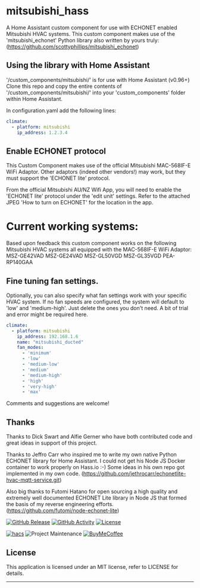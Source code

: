 # mitsubishi_hass
A Home Assistant custom component for use with ECHONET enabled Mitsubishi
HVAC systems. This custom component makes use of the 'mitsubishi_echonet'
Python library also written by yours truly:
(https://github.com/scottyphillips/mitsubishi_echonet)

## Using the library with Home Assistant
'/custom_components/mitsubishi/' is for use with Home Assistant (v0.96+)
Clone this repo and copy the entire contents of '/custom_components/mitsubishi/'
into your 'custom_components' folder within Home Assistant.

In configuration.yaml add the following lines:
```yaml
climate:
  - platform: mitsubishi
    ip_address: 1.2.3.4
```

## Enable ECHONET protocol
This Custom Component makes use of the official Mitsubishi MAC-568IF-E WiFi
Adaptor. Other adaptors (indeed other vendors!) may work, but they
must support the 'ECHONET lite' protocol.

From the official Mitsubishi AU/NZ Wifi App, you will need to enable
the 'ECHONET lite' protocol under the 'edit unit' settings.
Refer to the attached JPEG 'How to turn on ECHONET' for the location in the app.

# Current working systems:
Based upon feedback this custom component works on the following Mitsubishi
HVAC systems all equipped with the MAC-568IF-E WiFi Adaptor:
MSZ-GE42VAD
MSZ-GE24VAD
MSZ-GL50VGD
MSZ-GL35VGD
PEA-RP140GAA

## Fine tuning fan settings.
Optionally, you can also specify what fan settings work with your specific
HVAC system. If no fan speeds are configured, the system will default to 'low'
and 'medium-high'. Just delete the ones you don't need.
A bit of trial and error might be required here.

```yaml
climate:
  - platform: mitsubishi
    ip_address: 192.168.1.6
    name: "mitsubishi_ducted"
    fan_modes:
      - 'minimum'
      - 'low'
      - 'medium-low'
      - 'medium'
      - 'medium-high'
      - 'high'
      - 'very-high'
      - 'max'
```
Comments and suggestions are welcome!

## Thanks
Thanks to Dick Swart and Alfie Gerner who have both contributed code and great
ideas in support of this project.

Thanks to Jeffro Carr who inspired me to write my own native Python ECHONET
library for Home Assistant. I could not get his Node JS Docker container
to work properly on Hass.io :-)
Some ideas in his own repo got implemented in my own code.
(https://github.com/jethrocarr/echonetlite-hvac-mqtt-service.git)

Also big thanks to Futomi Hatano for open sourcing a high quality and
extremely well documented ECHONET Lite library in Node JS that formed
the basis of my reverse engineering efforts.
(https://github.com/futomi/node-echonet-lite)

[![GitHub Release][releases-shield]][releases]
[![GitHub Activity][commits-shield]][commits]
[![License][license-shield]](LICENSE)

[![hacs][hacsbadge]][hacs]
![Project Maintenance][maintenance-shield]
[![BuyMeCoffee][buymecoffeebadge]][buymecoffee]

## License

This application is licensed under an MIT license, refer to LICENSE for details.

***
[mitsubishi_hass]: https://github.com/scottyphillips/mitsubishi_hass
[commits-shield]: https://img.shields.io/github/commit-activity/scottyphillips/mitsubishi_hass
[commits]: https://github.com/scottyphillips/mitsubishi_hass/commits/master
[hacs]: https://github.com/custom-components/hacs
[hacsbadge]: https://img.shields.io/badge/HACS-Custom-orange.svg?style=for-the-badge
[releases-shield]: https://img.shields.io/github/release/scottyphillips/mitsubishi_hass.svg?style=for-the-badge
[releases]: https://github.com/custom-components/blueprint/releases
[license-shield]:https://img.shields.io/github/license/scottyphillips/mitsubishi_hass
[buymecoffee]: https://www.buymeacoffee.com/RgKWqyt
[buymecoffeebadge]: https://img.shields.io/badge/buy%20me%20a%20coffee-donate-yellow.svg?style=for-the-badge
[maintenance-shield]: https://img.shields.io/badge/Maintainer-Scott%20Phillips-blue
